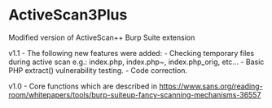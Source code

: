 # ActiveScan3Plus
Modified version of ActiveScan++ Burp Suite extension

v1.1 - The following new features were added:
        - Checking temporary files during  active scan e.g.: index.php, index.php~, index.php_orig, etc...
        - Basic PHP extract() vulnerability testing.
        - Code correction.
        
v1.0 - Core functions which are described in https://www.sans.org/reading-room/whitepapers/tools/burp-suiteup-fancy-scanning-mechanisms-36557

